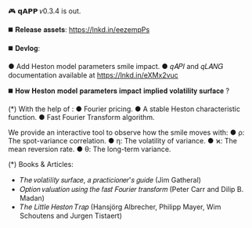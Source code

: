 🎮 𝗾𝗔𝗣𝗣 𝑣0.3.4 is out.

◼️ 𝐑𝐞𝐥𝐞𝐚𝐬𝐞 𝐚𝐬𝐬𝐞𝐭𝐬: https://lnkd.in/eezempPs

◼️ 𝐃𝐞𝐯𝐥𝐨𝐠:

● Add Heston model parameters smile impact.
● 𝑞𝐴𝑃𝐼 and 𝑞𝐿𝐴𝑁𝐺 documentation available at https://lnkd.in/eXMx2vuc

◼️ 𝐇𝐨𝐰 𝐇𝐞𝐬𝐭𝐨𝐧 𝐦𝐨𝐝𝐞𝐥 𝐩𝐚𝐫𝐚𝐦𝐞𝐭𝐞𝐫𝐬 𝐢𝐦𝐩𝐚𝐜𝐭 𝐢𝐦𝐩𝐥𝐢𝐞𝐝 𝐯𝐨𝐥𝐚𝐭𝐢𝐥𝐢𝐭𝐲 𝐬𝐮𝐫𝐟𝐚𝐜𝐞 ?

(*) With the help of :
● Fourier pricing.
● A stable Heston characteristic function.
● Fast Fourier Transform algorithm.

We provide an interactive tool to observe how the smile moves with:
● ρ: The spot-variance correlation.
● η: The volatility of variance.
● ϰ: The mean reversion rate.
● θ: The long-term variance.

(*) Books & Articles:
- 𝑇ℎ𝑒 𝑣𝑜𝑙𝑎𝑡𝑖𝑙𝑖𝑡𝑦 𝑠𝑢𝑟𝑓𝑎𝑐𝑒, 𝑎 𝑝𝑟𝑎𝑐𝑡𝑖𝑐𝑖𝑜𝑛𝑒𝑟'𝑠 𝑔𝑢𝑖𝑑𝑒
(Jim Gatheral)
- 𝑂𝑝𝑡𝑖𝑜𝑛 𝑣𝑎𝑙𝑢𝑎𝑡𝑖𝑜𝑛 𝑢𝑠𝑖𝑛𝑔 𝑡ℎ𝑒 𝑓𝑎𝑠𝑡 𝐹𝑜𝑢𝑟𝑖𝑒𝑟 𝑡𝑟𝑎𝑛𝑠𝑓𝑜𝑟𝑚
(Peter Carr and Dilip B. Madan)
- 𝑇ℎ𝑒 𝐿𝑖𝑡𝑡𝑙𝑒 𝐻𝑒𝑠𝑡𝑜𝑛 𝑇𝑟𝑎𝑝
(Hansjörg Albrecher, Philipp Mayer, Wim Schoutens and Jurgen Tistaert)